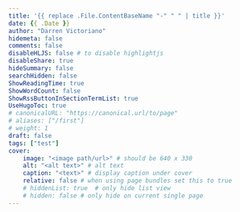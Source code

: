 ```yaml
---
title: '{{ replace .File.ContentBaseName "-" " " | title }}'
date: {{ .Date }}
author: "Darren Victoriano"
hidemeta: false
comments: false
disableHLJS: false # to disable highlightjs
disableShare: true
hideSummary: false
searchHidden: false
ShowReadingTime: true
ShowWordCount: false
ShowRssButtonInSectionTermList: true
UseHugoToc: true
# canonicalURL: "https://canonical.url/to/page"
# aliases: ["/first"]
# weight: 1
draft: false
tags: ["test"]
cover:
    image: "<image path/url>" # should be 640 x 330
    alt: "<alt text>" # alt text
    caption: "<text>" # display caption under cover
    relative: false # when using page bundles set this to true
    # hiddenList: true  # only hide list view
    # hidden: false # only hide on current single page
---
```

